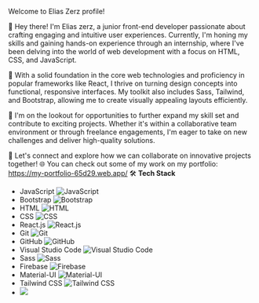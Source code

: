    Welcome to Elias Zerz profile! 

👋 Hey there! I'm Elias zerz, a junior front-end developer passionate about crafting engaging and intuitive user experiences. Currently, I'm honing my skills and gaining hands-on experience through an internship, where I've been delving into the world of web development with a focus on HTML, CSS, and JavaScript.

💼 With a solid foundation in the core web technologies and proficiency in popular frameworks like React, I thrive on turning design concepts into functional, responsive interfaces. My toolkit also includes Sass, Tailwind, and Bootstrap, allowing me to create visually appealing layouts efficiently.

🚀 I'm on the lookout for opportunities to further expand my skill set and contribute to exciting projects. Whether it's within a collaborative team environment or through freelance engagements, I'm eager to take on new challenges and deliver high-quality solutions.

💬 Let's connect and explore how we can collaborate on innovative projects together!
🌐 You can check out some of my work on my portfolio: https://my-portfolio-65d29.web.app/
🛠  **Tech Stack**
- JavaScript ![JavaScript](https://img.icons8.com/color/48/000000/javascript.png)
- Bootstrap ![Bootstrap](https://img.icons8.com/color/48/000000/bootstrap.png)
- HTML ![HTML](https://img.icons8.com/color/48/000000/html-5.png)
- CSS ![CSS](https://img.icons8.com/color/48/000000/css3.png)
- React.js ![React.js](https://img.icons8.com/plasticine/48/000000/react.png)
- Git ![Git](https://img.icons8.com/color/48/000000/git.png)
- GitHub ![GitHub](https://img.icons8.com/material-rounded/48/000000/github.png)
- Visual Studio Code ![Visual Studio Code](https://img.icons8.com/color/48/000000/visual-studio-code-2019.png)
- Sass ![Sass](https://img.icons8.com/windows/48/000000/sass.png)
- Firebase ![Firebase](https://img.icons8.com/color/48/000000/firebase.png)
- Material-UI ![Material-UI](https://img.icons8.com/color/48/000000/material-ui.png)
- Tailwind CSS ![Tailwind CSS](https://img.icons8.com/color/48/000000/tailwind-css.png)
- <a href="https://www.linkedin.com/in/elias-zerz-51b5a9251/" target="_blank"><img src="https://img.shields.io/badge/-EliasZerz-0077B5?style=for-the-badge&logo=Linkedin&logoColor=white"/></a>



